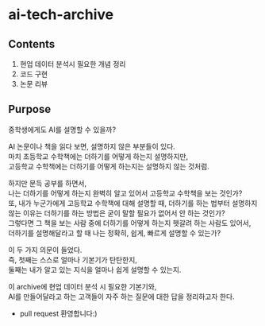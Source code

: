# ai-tech-archive

## Contents    
1. 현업 데이터 분석시 필요한 개념 정리    
2. 코드 구현    
3. 논문 리뷰    

## Purpose     
중학생에게도 AI를 설명할 수 있을까?    

AI 논문이나 책을 읽다 보면, 설명하지 않은 부분들이 있다.     
마치 초등학교 수학책에는 더하기를 어떻게 하는지 설명하지만,     
고등학교 수학책에는 더하기를 어떻게 하는지는 설명하지 않는 것처럼.    

하지만 문득 공부를 하면서,    
나는 더하기를 어떻게 하는지 완벽히 알고 있어서 고등학교 수학책을 보는 것인가?     
또, 내가 누군가에게 고등학교 수학책에 대해 설명할 때, 더하기를 하는 법부터 설명하지 않는 이유는 더하기를 하는 방법은 굳이 말할 필요가 없어서 안 하는 것인가?     
그렇다면 그 책을 보는 사람 중에 더하기를 어떻게 하는지 헷갈려 하는 사람도 있어서, 더하기를 설명해달라고 할 때 나는 정확히, 쉽게, 빠르게 설명할 수 있는가?     

이 두 가지 의문이 들었다.    
즉, 첫째는 스스로 얼마나 기본기가 탄탄한지,     
둘째는 내가 알고 있는 지식을 얼마나 쉽게 설명할 수 있는지.    

이 archive에 현업 데이터 분석 시 필요한 기본기와,     
AI를 만들어달라고 하는 고객들이 자주 하는 질문에 대한 답을 정리하고자 한다.    

* pull request 환영합니다:)    
